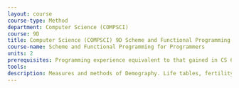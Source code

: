 ```yaml
---
layout: course 
course-type: Method
department: Computer Science (COMPSCI)
course: 9D
title: Computer Science (COMPSCI) 9D Scheme and Functional Programming for Programmers
course-name: Scheme and Functional Programming for Programmers
units: 2
prerequisites: Programming experience equivalent to that gained in CS 61a; familiar with recursion; higher-order functions; list processing; implementation of rule-based querying.
tools: 
description: Measures and methods of Demography. Life tables, fertility and nuptiality measures, age pyramids, population projection, measures of fertility control.
---
```

